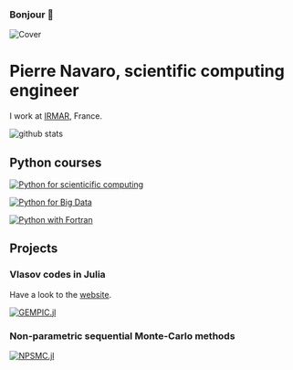 ### Bonjour 👋

![Cover](https://github.com/pnavaro/pnavaro/blob/master/cover.jpg)

<!--
**pnavaro/pnavaro** is a ✨ _special_ ✨ repository because its `README.md` (this file) appears on your GitHub profile.

Here are some ideas to get you started:

- 🔭 I’m currently working on ...
- 🌱 I’m currently learning ...
- 👯 I’m looking to collaborate on ...
- 🤔 I’m looking for help with ...
- 💬 Ask me about ...
- 📫 How to reach me: ...
- 😄 Pronouns: ...
- ⚡ Fun fact: ...
-->

# Pierre Navaro, scientific computing engineer


I work at [IRMAR](https://irmar.univ-rennes1.fr/en), France. 


![github stats](https://github-readme-stats.vercel.app/api?username=pnavaro&show_icons=true)

## Python courses

[![Python for scienticific computing](https://github-readme-stats.vercel.app/api/pin/?username=pnavaro&repo=python-notebooks&show_owner=true)](https://pnavaro.github.io/python-notebooks)

[![Python for Big Data](https://github-readme-stats.vercel.app/api/pin/?username=pnavaro&repo=big-data&show_owner=true)](https://pnavaro.github.io/big-data)

[![Python with Fortran](https://github-readme-stats.vercel.app/api/pin/?username=pnavaro&repo=python-fortran&show_owner=true)](https://pnavaro.github.io/python-fortran)


## Projects

### Vlasov codes in Julia

Have a look to the [website](https://juliavlasov.github.io/).

[![GEMPIC.jl](https://github-readme-stats.vercel.app/api/pin/?username=juliavlasov&repo=GEMPIC.jl&show_owner=true)](https://github.com/juliavlasov/GEMPIC.jl)

### Non-parametric sequential Monte-Carlo methods

[![NPSMC.jl](https://github-readme-stats.vercel.app/api/pin/?username=npsmc&repo=NPSMC.jl&show_owner=true)](https://github.com/npsmc/NPSMC.jl)

